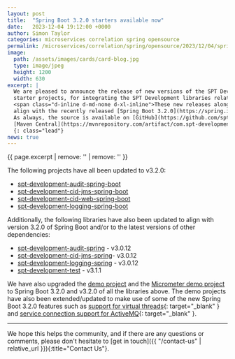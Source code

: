 ```yaml
---
layout: post
title:  "Spring Boot 3.2.0 starters available now"
date:   2023-12-04 19:12:00 +0000
author: Simon Taylor
categories: microservices correlation spring opensource
permalink: /microservices/correlation/spring/opensource/2023/12/04/spring-boot-3-2-0-starters-available-now
image:
  path: /assets/images/cards/card-blog.jpg
  type: image/jpeg
  height: 1200
  width: 630
excerpt: |
  We are pleased to announce the release of new versions of the SPT Development [Spring Boot](https://spring.io/projects/spring-boot){: target="_blank"} 
  starter projects, for integrating the SPT Development libraries related to correlation IDs, logging and auditing, into Spring Boot applications. 
  <span class="d-inline d-md-none d-xl-inline">These new releases along with new releases of some of the projects they relate to, have been updated to 
  align with the recently released [Spring Boot 3.2.0](https://spring.io/blog/2023/11/23/spring-boot-3-2-0-available-now){: target="_blank" }. 
  As always, the source is available on [GitHub](https://github.com/spt-development) and the artifacts are also available in
  [Maven Central](https://mvnrepository.com/artifact/com.spt-development) for easy inclusion in your own <em>Java</em> projects.</span>
  {: class="lead"}
news: true
---
```

{{ page.excerpt | remove: '<span class="d-inline d-md-none d-xl-inline">' | remove: '</span>' }}

The following projects have all been updated to v3.2.0:

* [spt-development-audit-spring-boot](https://github.com/spt-development/spt-development-audit-spring-boot)
* [spt-development-cid-jms-spring-boot](https://github.com/spt-development/spt-development-cid-jms-spring-boot)
* [spt-development-cid-web-spring-boot](https://github.com/spt-development/spt-development-cid-web-spring-boot)
* [spt-development-logging-spring-boot](https://github.com/spt-development/spt-development-logging-spring-boot)

Additionally, the following libraries have also been updated to align with version 3.2.0 of Spring Boot and/or to the latest versions of other 
dependencies:

* [spt-development-audit-spring](https://github.com/spt-development/spt-development-audit-spring) - v3.0.12
* [spt-development-cid-jms-spring](https://github.com/spt-development/spt-development-cid-jms-spring)- v3.0.12
* [spt-development-logging-spring](https://github.com/spt-development/spt-development-logging-spring) - v3.0.12
* [spt-development-test](https://github.com/spt-development/spt-development-test) - v3.1.1

We have also upgraded the [demo project](https://github.com/spt-development/spt-development-demo) and the 
[Micrometer demo project](https://github.com/spt-development/spt-development-micrometer-tracing-demo) to Spring Boot 3.2.0 and v3.2.0 of all the libraries above.
The demo projects have also been extended/updated to make use of some of the new Spring Boot 3.2.0 features such as 
[support for virtual threads](https://github.com/spring-projects/spring-boot/wiki/Spring-Boot-3.2-Release-Notes#support-for-virtual-threads){: target="_blank" }
and [service connection support for ActiveMQ](https://github.com/spring-projects/spring-boot/wiki/Spring-Boot-3.2-Release-Notes#service-connection-support-for-activemq){: target="_blank" }.

---

We hope this helps the community, and if there are any questions or comments, please don't hesitate to [get in touch]({{ "/contact-us" | relative_url }}){:title="Contact Us"}.
